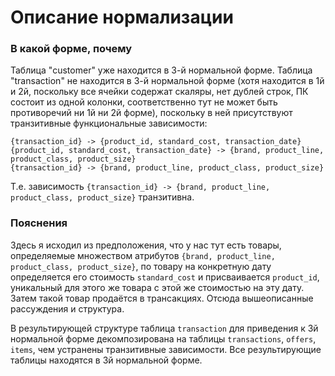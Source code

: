 
# Описание нормализации

### В какой форме, почему 

Таблица "customer" уже находится в 3-й нормальной форме.
Таблица "transaction" не находится в 3-й нормальной форме
(хотя находится в 1й и 2й, поскольку все ячейки содержат скаляры, нет дублей строк,
ПК состоит из одной колонки, соответственно тут не может быть противоречий ни 1й ни 2й форме),
поскольку в ней присутствуют транзитивные функциональные
зависимости:
```
{transaction_id} -> {product_id, standard_cost, transaction_date}
{product_id, standard_cost, transaction_date} -> {brand, product_line, product_class, product_size}
{transaction_id} -> {brand, product_line, product_class, product_size}
```

Т.е. зависимость `{transaction_id} -> {brand, product_line, product_class, product_size}`
транзитивна.

### Пояснения

Здесь я исходил из предположения, что у нас тут есть товары,
определяемые множеством атрибутов `{brand, product_line, product_class, product_size}`,
по товару на конкретную дату определяется его стоимость `standard_cost` и
присваивается `product_id`, уникальный для этого же товара с этой же стоимостью на эту дату.
Затем такой товар продаётся в трансакциях. Отсюда вышеописанные рассуждения и структура.

В результирующей структуре таблица `transaction` для приведения к 3й 
нормальной форме декомпозирована на таблицы `transactions`, `offers`, `items`,
чем устранены транзитивные зависимости. Все результирующие таблицы находятся в 3й нормальной форме.
